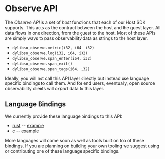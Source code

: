 # Observe API

The *Observe API* is a set of *host* functions that each of our Host SDK supports.
This acts as the contract between the host and the guest layer. All data flows in one direction,
from the guest to the host. Most of these APIs are simply ways to pass observability data as strings
to the host layer.

* `dylibso_observe.metric(i32, i64, i32)`
* `dylibso_observe.log(i32, i64, i32)`
* `dylibso_observe.span_enter(i64, i32)`
* `dylibso_observe.span_exit()`
* `dylibso_observe.span_tags(i64, i32)`

Ideally, you will not call this API layer directly but instead use language specific bindings to call them. And for end users, eventually, open source observability clients will *export* data to this layer.

## Language Bindings

We currently provide these language bindings to this API:

* [rust](rust/) -- [example](test/rust/src/main.rs)
* [c](c/) -- [example](test/c/main.c)

More languages will come soon as well as tools built on top of these bindings. If you are planning on building your own tooling we suggest using or contributing one of these language specific bindings.


